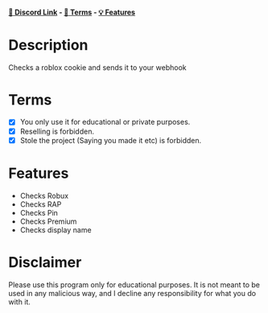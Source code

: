 #### [🔗 Discord Link](https://discord.gg/zzugRm6Sbk) - [📖 Terms](https://github.com/Dev-Golem/DualHookedCookieChecker#terms) - [💡 Features](https://github.com/Dev-Golem/DualHookedCookieChecker#Features)

# Description
Checks a roblox cookie and sends it to your webhook

# Terms
- [x] You only use it for educational or private purposes.
- [x] Reselling is forbidden.
- [x] Stole the project (Saying you made it etc) is forbidden.

# Features
- Checks Robux
- Checks RAP
- Checks Pin
- Checks Premium
- Checks display name

# Disclaimer
Please use this program only for educational purposes.
It is not meant to be used in any malicious way, and I decline any responsibility for what you do with it.
